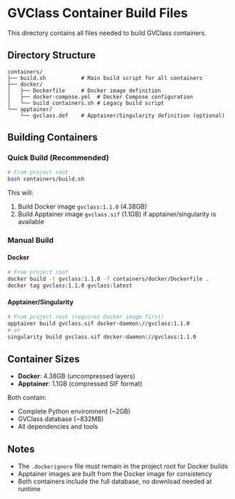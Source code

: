 # GVClass Container Build Files

This directory contains all files needed to build GVClass containers.

## Directory Structure

```
containers/
├── build.sh           # Main build script for all containers
├── docker/           
│   ├── Dockerfile     # Docker image definition
│   ├── docker-compose.yml  # Docker Compose configuration
│   └── build_containers.sh # Legacy build script
└── apptainer/
    └── gvclass.def    # Apptainer/Singularity definition (optional)
```

## Building Containers

### Quick Build (Recommended)
```bash
# From project root
bash containers/build.sh
```

This will:
1. Build Docker image `gvclass:1.1.0` (4.38GB)
2. Build Apptainer image `gvclass.sif` (1.1GB) if apptainer/singularity is available

### Manual Build

#### Docker
```bash
# From project root
docker build -t gvclass:1.1.0 -f containers/docker/Dockerfile .
docker tag gvclass:1.1.0 gvclass:latest
```

#### Apptainer/Singularity
```bash
# From project root (requires Docker image first)
apptainer build gvclass.sif docker-daemon://gvclass:1.1.0
# or
singularity build gvclass.sif docker-daemon://gvclass:1.1.0
```

## Container Sizes

- **Docker**: 4.38GB (uncompressed layers)
- **Apptainer**: 1.1GB (compressed SIF format)

Both contain:
- Complete Python environment (~2GB)
- GVClass database (~832MB)
- All dependencies and tools

## Notes

- The `.dockerignore` file must remain in the project root for Docker builds
- Apptainer images are built from the Docker image for consistency
- Both containers include the full database, no download needed at runtime